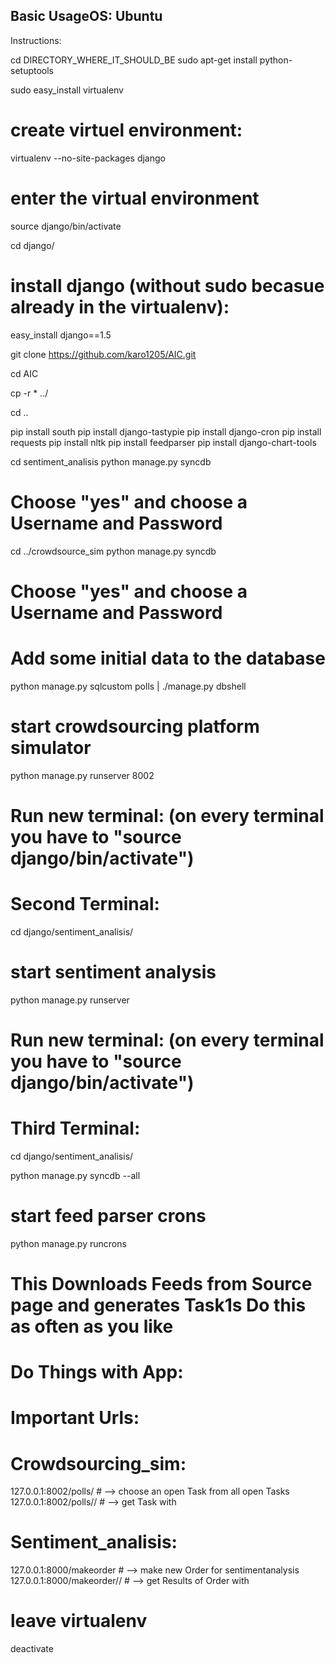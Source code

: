 ## Basic UsageOS: Ubuntu

Instructions:

cd DIRECTORY_WHERE_IT_SHOULD_BE
sudo apt-get install python-setuptools

sudo easy_install virtualenv

# create virtuel environment:

virtualenv --no-site-packages django

# enter the virtual environment
source django/bin/activate

cd django/

# install django (without sudo becasue already in the virtualenv):

easy_install django==1.5

git clone https://github.com/karo1205/AIC.git

cd AIC

cp -r * ../

cd ..

pip install south
pip install django-tastypie
pip install django-cron
pip install requests
pip install nltk
pip install feedparser
pip install django-chart-tools

cd sentiment_analisis
python manage.py syncdb

# Choose "yes" and choose a Username and Password

cd ../crowdsource_sim
python manage.py syncdb

# Choose "yes" and choose a Username and Password


# Add some initial data to the database
python manage.py sqlcustom polls | ./manage.py dbshell

# start crowdsourcing platform simulator
python manage.py runserver 8002

# Run new terminal: (on every terminal you have to "source django/bin/activate")

# Second Terminal:


cd django/sentiment_analisis/

# start sentiment analysis
python manage.py runserver

# Run new terminal: (on every terminal you have to "source django/bin/activate")

# Third Terminal:

cd django/sentiment_analisis/

python manage.py syncdb --all

# start feed parser crons
python manage.py runcrons    

# This Downloads Feeds from Source page and generates Task1s  Do this as often as you like

# Do Things with App: 
# Important Urls: 

# Crowdsourcing_sim:

127.0.0.1:8002/polls/ 			# --> choose an open Task from all open Tasks 
127.0.0.1:8002/polls/<task-id>/ # --> get Task with <task-id>

# Sentiment_analisis:

127.0.0.1:8000/makeorder 				# --> make new Order for sentimentanalysis
127.0.0.1:8000/makeorder/<order-id>/ 	# --> get Results of Order with <order-id>
 
# leave virtualenv
deactivate 
